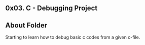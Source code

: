 ## 0x03. C - Debugging Project ##
## About Folder ##
Starting to learn how to debug basic c codes from a given c-file.

